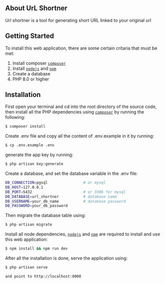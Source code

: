 
## About UrL Shortner

Url shortner is a tool for generating short URL linked to your original url

 ## Getting Started
 To install this web application, there are some certain critaria that must be met:

 1. Install composer [`composer`](https://getcomposer.org/)
 2. Install [`nodejs`](https://nodejs.org) and [`npm`](https://npmjs.com)
 3. Create a database
 4. PHP 8.0 or higher

## Installation

First open your terminal and cd into the root directory of the source code, then install all the PHP dependencies using [`composer`](https://getcomposer.org/) by running the following:

```sh
$ composer install
```

Create .env file and copy all the content of .env.example in it by running:

```sh
$ cp .env.example .env
```

generate the app key by running:

```sh
$ php artisan key:generate
```

Create a database, and set the database variable in the .env file:

```sh
DB_CONNECTION=pgsql                # or mysql
DB_HOST=127.0.0.1
DB_PORT=5432                       # or 3306 for mysql
DB_DATABASE=url_shortner           # database name
DB_USERNAME=your_db_name           # database password
DB_PASSWORD=your_db_password
```

Then migrate the database table using:

```sh
$ php artisan migrate
```

Install all node dependencies, [`nodejs`](https://nodejs.org) and [`npm`](https://npmjs.com) are required to install and use this web application:

```sh
$ npm install && npm run dev
```

After all the installation is done, serve the application using:

```sh
$ php artisan serve

and point to http://localhost:8000